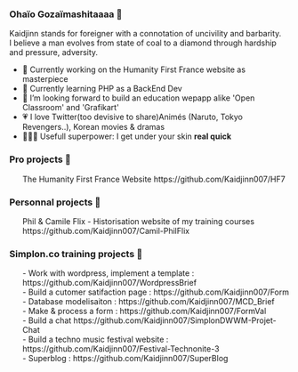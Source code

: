 ### Ohaïo Gozaïmashitaaaa 🏯

Kaidjinn stands for foreigner with a connotation of uncivility and barbarity.<br>
I believe a man evolves from state of coal to a diamond through hardship and pressure, adversity.

- 🔭 Currently working on the Humanity First France website as masterpiece
- 🌱 Currently learning PHP as a BackEnd Dev
- 👯 I’m looking forward to build an education wepapp alike 'Open Classroom' and 'Grafikart'
- :heartpulse: I love Twitter(too devisive to share)Animés (Naruto, Tokyo Revengers..), Korean movies & dramas
- 🦸🏽‍♂️ Usefull superpower: I get under your skin **real quick**

### Pro projects 🚧
<ul>The Humanity First France Website https://github.com/Kaidjinn007/HF7</ul>

### Personnal projects 🚧
<ul>Phil & Camile Flix - Historisation website of my training courses https://github.com/Kaidjinn007/Camil-PhilFlix</ul>

### Simplon.co training projects 🏫
<ul>
- Work with wordpress, implement a template : https://github.com/Kaidjinn007/WordpressBrief<br>
- Build a cutomer satifaction page : https://github.com/Kaidjinn007/Form<br>
- Database modelisaiton : https://github.com/Kaidjinn007/MCD_Brief<br>
- Make & process a form : https://github.com/Kaidjinn007/FormVal<br> 
- Build a chat https://github.com/Kaidjinn007/SimplonDWWM-Projet-Chat<br>
- Build a techno music festival website : https://github.com/Kaidjinn007/Festival-Technonite-3<br>
- Superblog : https://github.com/Kaidjinn007/SuperBlog<br>
<!-- - Masterpiece - Remodel the Humanity First website : https://github.com/Kaidjinn007/HF4<br> -->
</ul>

<!--

https://github.com/adam-p/markdown-here/wiki/Markdown-Cheatsheet

Kaidjinn stands for foreigner with a connotation of uncivility and barbarity.
I believe a man evolves from state of coal to a diamond through hardship and pressure, adversity.

Liens
[Build a chat] (https://github.com/Kaidjinn007/SimplonDWWM-Projet-Chat "Chat app")
[google] (http://www.google.com "link to google")
[google] (http://www.google.com "link to google")
[google] (http://www.google.com "link to google")

- 🤔 I’m looking for help with ...
- 💬 Ask me about ...
- 📫 How to reach me: ...
- 😄 Pronouns: ...
- ⚡ Fun fact: ...
-->
